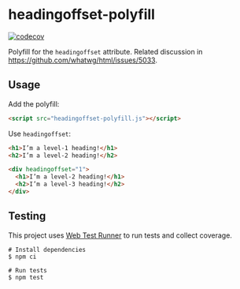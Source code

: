 # headingoffset-polyfill

[![codecov](https://codecov.io/gh/smockle/headingoffset-polyfill/graph/badge.svg?token=gylmWj0rMR)](https://codecov.io/gh/smockle/headingoffset-polyfill)

Polyfill for the `headingoffset` attribute. Related discussion in https://github.com/whatwg/html/issues/5033.

## Usage

Add the polyfill:

```html
<script src="headingoffset-polyfill.js"></script>
```

Use `headingoffset`:

```html
<h1>I’m a level-1 heading!</h1>
<h2>I’m a level-2 heading!</h2>

<div headingoffset="1">
  <h1>I’m a level-2 heading!</h1>
  <h2>I’m a level-3 heading!</h2>
</div>
```

## Testing

This project uses [Web Test Runner](https://modern-web.dev/docs/test-runner/overview/) to run tests and collect coverage.

```shell
# Install dependencies
$ npm ci

# Run tests
$ npm test
```
